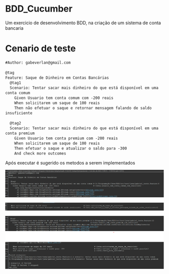 # BDD_Cucumber
Um exercicio de desenvolvimento BDD, na criação de um sistema de conta bancaria

# Cenario de teste

```cucumber
#Author: gabeverlan@gmail.com

@tag
Feature: Saque de Dinheiro em Contas Bancárias
  @tag1
  Scenario: Tentar sacar mais dinheiro do que está disponível em uma conta comum
    Given Usuario tem conta comum com -200 reais
    When solicitarem um saque de 100 reais
    Then não efetuar o saque e retornar mensagem falando de saldo insuficiente
    
  @tag2
  Scenario: Tentar sacar mais dinheiro do que está disponível em uma conta premium
    Given Usuario tem conta premium com -200 reais
    When solicitarem um saque de 100 reais
    Then efetuar o saque e atualizar o saldo para -300
    And check more outcomes
```

Após executar é sugerido os metodos a serem implementados

![img.png](imgs/tag1_pt1.png)


![img_1.png](imgs/tag1_pt2.png)


![img3.png](imgs/tag2_pt1.png)
![img4.png](imgs/tag2_pt2.png)
